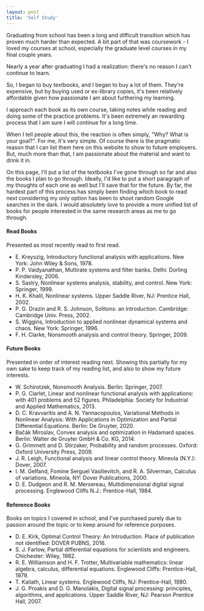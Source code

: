 ```yaml
---
layout: post
title: 'Self Study'
---
```


Graduating from school has been a long and difficult transition which has proven much harder than expected. A bit part of that was coursework - I loved my courses at school, especially the graduate level courses in my final couple years.

Nearly a year after graduating I had a realization: there's no reason I can't continue to learn.

So, I began to buy textbooks, and I began to buy a lot of them. They're expensive, but by buying used or ex-library copies, it's been relatively affordable given how passionate I am about furthering my learning. 

I approach each book as its own course, taking notes while reading and doing some of the practice problems. It's been extremely an rewarding process that I am sure I will continue for a long time. 

When I tell people about this, the reaction is often simply, "Why? What is your goal?". For me, it's very simple. Of course there is the pragmatic reason that I can list them here on this website to show to future employers. But, much more than that, I am passionate about the material and want to drink it in.

On this page, I'll put a list of the textbooks I've gone through so far and also the books I plan to go through. Ideally, I'd like to put a short paragraph of my thoughts of each one as well but I'll save that for the future. By far, the hardest part of this process has simply been finding which book to read next considering my only option has been to shoot random Google searches in the dark. I would absolutely love to provide a more unified list of books for people interested in the same research areas as me to go through.

#### Read Books

Presented as most recently read to first read.

* E. Kreyszig, Introductory functional analysis with applications. New York: John Wiley &amp; Sons, 1978.
* P. P. Vaidyanathan, Multirate systems and filter banks. Delhi: Dorling Kindersley, 2006. 
* S. Sastry, Nonlinear systems analysis, stability, and control. New York: Springer, 1999. 
* H. K. Khalil, Nonlinear systems. Upper Saddle River, NJ: Prentice Hall, 2002. 
* P. G. Drazin and R. S. Johnson, Solitons: an introduction. Cambridge: Cambridge Univ. Press, 2002. 
* S. Wiggins, Introduction to applied nonlinear dynamical systems and chaos. New York: Springer, 1996. 
* F. H. Clarke, Nonsmooth analysis and control theory. Springer, 2009. 

#### Future Books

Presented in order of interest reading next. Showing this partially for my own sake to keep track of my reading list, and also to show my future interests.

* W. Schirotzek, Nonsmooth Analysis. Berlin: Springer, 2007. 
* P. G. Ciarlet, Linear and nonlinear functional analysis with applications: with 401 problems and 52 figures. Philadelphia: Society for Industrial and Applied Mathematics, 2013. 
* D. C. Kravvaritis and A. N. Yannacopoulos, Variational Methods in Nonlinear Analysis: With Applications in Optimization and Partial Differential Equations. Berlin: De Gruyter, 2020. 
* Bačák Miroslav, Convex analysis and optimization in Hadamard spaces. Berlin: Walter de Gruyter GmbH &amp; Co. KG, 2014. 
* G. Grimmett and D. Stirzaker, Probability and random processes. Oxford: Oxford University Press, 2009. 
* J. R. Leigh, Functional analysis and linear control theory. Mineola (N.Y.): Dover, 2007. 
* I. M. Gelfand, Fomine Sergueï Vasilievitch, and R. A. Silverman, Calculus of variations. Mineola, NY: Dover Publications, 2000. 
* D. E. Dudgeon and R. M. Mersereau, Multidimensional digital signal processing. Englewood Cliffs N.J.: Prentice-Hall, 1984. 

#### Reference Books

Books on topics I covered in school, and I've purchased purely due to passion around the topic or to keep around for reference purposes.

* D. E. Kirk,  Optimal Control Theory: An Introduction. Place of publication not identified: DOVER PUBNS, 2016.
* S. J. Farlow, Partial differential equations for scientists and engineers. Chichester: Wiley, 1982. 
* R. E. Williamson and H. F. Trotter, Multivariable mathematics: linear algebra, calculus, differential equations. Englewood Cliffs: Prentice-Hall, 1979. 
* T. Kailath, Linear systems. Englewood Cliffs, NJ: Prentice-Hall, 1980. 
* J. G. Proakis and D. G. Manolakis, Digital signal processing: principles, algorithms, and applications. Upper Saddle River, NJ: Pearson Prentice Hall, 2007. 